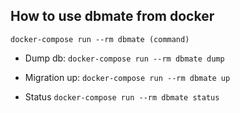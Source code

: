 ## How to use dbmate from docker

`docker-compose run --rm dbmate (command)`

- Dump db:
`docker-compose run --rm dbmate dump`

- Migration up:
`docker-compose run --rm dbmate up`

- Status
`docker-compose run --rm dbmate status`